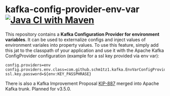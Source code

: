 # kafka-config-provider-env-var [![Java CI with Maven](https://github.com/Schm1tz1/kafka-config-provider-env-var/actions/workflows/maven.yml/badge.svg)](https://github.com/Schm1tz1/kafka-config-provider-env-var/actions/workflows/maven.yml)
This repository contains a **Kafka Configuration Provider for environment variables**. 
It can be used to externalize configs and inject values of environment variales into property values. 
To use this feature, simply add this jat to the classpath of your application and use it with the Apache Kafka ConfigProvider configuration (example for a ssl key provided via env var):
```properties
config.providers=env
config.providers.env.class=com.github.schm1tz1.kafka.EnvVarConfigProvider
ssl.key.password=${env:KEY_PASSPHRASE}
```

There is also a Kafka Improvement Proposal [KIP-887](https://cwiki.apache.org/confluence/display/KAFKA/KIP-887%3A+Add+ConfigProvider+to+make+use+of+environment+variables) merged into Apache Kafka trunk. Planned for v3.5.0.
